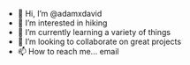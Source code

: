 - 👋 Hi, I’m @adamxdavid
- 👀 I’m interested in hiking
- 🌱 I’m currently learning a variety of things
- 💞️ I’m looking to collaborate on great projects
- 📫 How to reach me... email

<!---
adamxdavid/adamxdavid is a ✨ special ✨ repository because its `README.md` (this file) appears on your GitHub profile.
You can click the Preview link to take a look at your changes.
--->
